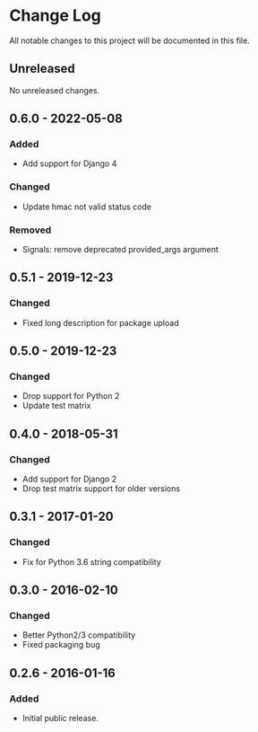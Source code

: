 # Change Log
All notable changes to this project will be documented in this file.

## Unreleased
No unreleased changes.

## 0.6.0 - 2022-05-08
### Added
- Add support for Django 4

### Changed
- Update hmac not valid status code

### Removed
- Signals: remove deprecated provided_args argument

## 0.5.1 - 2019-12-23
### Changed
- Fixed long description for package upload

## 0.5.0 - 2019-12-23
### Changed
- Drop support for Python 2
- Update test matrix

## 0.4.0 - 2018-05-31
### Changed
- Add support for Django 2
- Drop test matrix support for older versions

## 0.3.1 - 2017-01-20
### Changed
- Fix for Python 3.6 string compatibility

## 0.3.0 - 2016-02-10
### Changed
- Better Python2/3 compatibility
- Fixed packaging bug

## 0.2.6 - 2016-01-16
### Added
- Initial public release.
